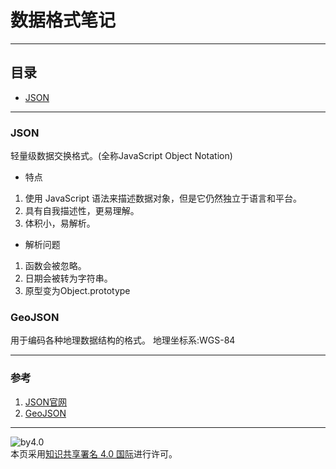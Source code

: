 # 数据格式笔记
***
## 目录
- [JSON](https://github.com/person-0/note/blob/master/data/format.md#JSON)

***
### JSON
轻量级数据交换格式。(全称JavaScript Object Notation) 
- 特点
1. 使用 JavaScript 语法来描述数据对象，但是它仍然独立于语言和平台。
2. 具有自我描述性，更易理解。
3. 体积小，易解析。
- 解析问题
1. 函数会被忽略。
2. 日期会被转为字符串。
3. 原型变为Object.prototype
### GeoJSON
用于编码各种地理数据结构的格式。
地理坐标系:WGS-84
*** 
### 参考
1. [JSON官网](http://www.json.org/json-zh.html)
2. [GeoJSON](http://geojson.org/)
***
![by4.0](https://licensebuttons.net/l/by/4.0/88x31.png)  
本页采用<a rel="license" href="http://creativecommons.org/licenses/by/4.0/">知识共享署名 4.0 国际</a>进行许可。
